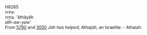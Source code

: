 <body>
  <p>H6265<br>  עתיה  <br> עֲתָיָה  ‎  ‛ăthâyâh  <br><i>ath-aw-yaw‘ </i><br>From <a href="h5790.htm">5790</a> and <a href="h3050.htm">3050</a>  <i>Jah</i> <i>has</i> <i>helped</i>; <i>Athajah</i>, an Israelite: - Athaiah.<br></p>
 </body>